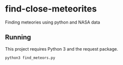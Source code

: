# find-close-meteorites
Finding meteories using python and NASA data

## Running

This project requires Python 3 and the request package.

`python3 find_meteors.py`
